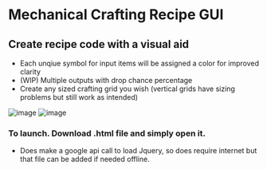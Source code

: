 # Mechanical Crafting Recipe GUI

## Create recipe code with a visual aid

- Each unqiue symbol for input items will be assigned a color for improved clarity
- (WIP) Multiple outputs with drop chance percentage
- Create any sized crafting grid you wish (vertical grids have sizing problems but still work as intended)

![image](https://github.com/JoshuaBuker/MechCraftGui/assets/94858697/a1e3be12-7217-498c-9764-6c715c6f46d3)
![image](https://github.com/JoshuaBuker/MechCraftGui/assets/94858697/e66b481b-2ef0-43e8-a49b-adb613edcc16)


### To launch. Download .html file and simply open it. 
- Does make a google api call to load Jquery, so does require internet but that file can be added if needed offline. 

